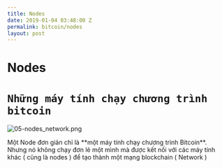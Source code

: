 ```yaml
---
title: Nodes
date: 2019-01-04 03:48:00 Z
permalink: bitcoin/nodes
layout: post
---
```


#                                                   Nodes

#              `Những máy tính chạy chương trình bitcoin`

![05-nodes_network.png](/uploads/05-nodes_network.png)

 

Một Node đơn giản chỉ là \*\*một máy tính chạy chương trình Bitcoin\*\*. Nhưng nó không chạy đơn lẻ một mình mà được kết nối với các máy tính khác ( cũng là nodes ) để tạo thành một mạng blockchain ( Network ) 